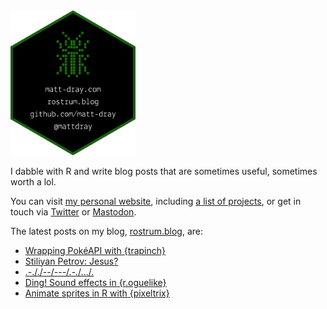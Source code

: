<img src="https://raw.githubusercontent.com/matt-dray/stickers/master/output/business_hex.png" width=200>

I dabble with R and write blog posts that are sometimes useful, sometimes worth a lol.

You can visit [my personal website](https://www.matt-dray.com/), including [a list of projects](https://matt-dray.github.io/projects/), or get in touch via [Twitter](https://twitter.com/mattdray) or <a rel="me" href="https://fosstodon.org/@mattdray">Mastodon</a>.

The latest posts on my blog, [rostrum.blog](https://www.rostrum.blog/), are:

<!-- BLOG-POST-LIST:START -->
- [Wrapping PokéAPI with {trapinch}](https://www.rostrum.blog/2023/02/02/trapinch/)
- [Stiliyan Petrov: Jesus?](https://www.rostrum.blog/2023/01/08/petrov/)
- [.-././--/---/.-./.../.](https://www.rostrum.blog/2023/01/06/remorse/)
- [Ding! Sound effects in {r.oguelike}](https://www.rostrum.blog/2023/01/04/rogue-sfx/)
- [Animate sprites in R with {pixeltrix}](https://www.rostrum.blog/2022/12/11/pixeltrix-animate/)
<!-- BLOG-POST-LIST:END -->
